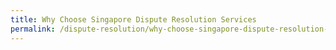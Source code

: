 ```yaml
---
title: Why Choose Singapore Dispute Resolution Services
permalink: /dispute-resolution/why-choose-singapore-dispute-resolution-services/
---
```


